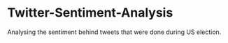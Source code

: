 # Twitter-Sentiment-Analysis
Analysing the sentiment behind tweets that were done during US election.
